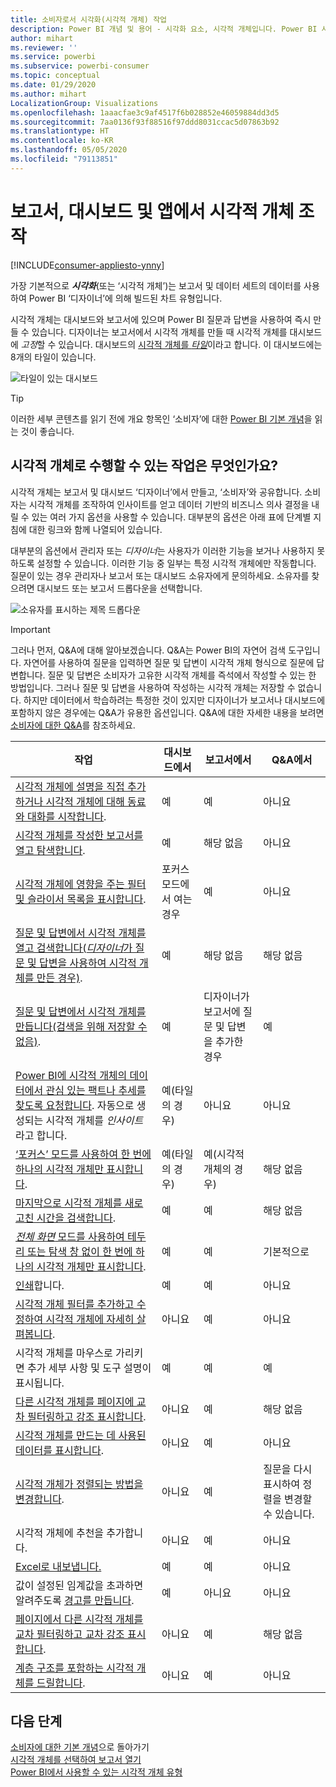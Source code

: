 ```yaml
---
title: 소비자로서 시각화(시각적 개체) 작업
description: Power BI 개념 및 용어 - 시각화 요소, 시각적 개체입니다. Power BI 시각화, 시각적 개체란 무엇인가요?
author: mihart
ms.reviewer: ''
ms.service: powerbi
ms.subservice: powerbi-consumer
ms.topic: conceptual
ms.date: 01/29/2020
ms.author: mihart
LocalizationGroup: Visualizations
ms.openlocfilehash: 1aaacfae3c9af4517f6b028852e46059884dd3d5
ms.sourcegitcommit: 7aa0136f93f88516f97ddd8031ccac5d07863b92
ms.translationtype: HT
ms.contentlocale: ko-KR
ms.lasthandoff: 05/05/2020
ms.locfileid: "79113851"
---
```

# <a name="interact-with-visuals-in-reports-dashboards-and-apps"></a>보고서, 대시보드 및 앱에서 시각적 개체 조작

[!INCLUDE[consumer-appliesto-ynny](../includes/consumer-appliesto-ynny.md)]

가장 기본적으로 ***시각화***(또는 ‘시각적 개체’)는 보고서 및 데이터 세트의 데이터를 사용하여 Power BI ‘디자이너’에 의해 빌드된 차트 유형입니다.   

시각적 개체는 대시보드와 보고서에 있으며 Power BI 질문과 답변을 사용하여 즉시 만들 수 있습니다. 디자이너는 보고서에서 시각적 개체를 만들 때 시각적 개체를 대시보드에 *고정*할 수 있습니다. 대시보드의 [시각적 개체를 *타일*](end-user-tiles.md)이라고 합니다. 이 대시보드에는 8개의 타일이 있습니다. 

![타일이 있는 대시보드](media/end-user-visualizations/power-bi-dashboard.png)

> [!TIP]
> 이러한 세부 콘텐츠를 읽기 전에 개요 항목인 ‘소비자’에 대한 [Power BI 기본 개념](end-user-basic-concepts.md)을 읽는 것이 좋습니다. 

## <a name="what-can-i-do-with-visuals"></a>시각적 개체로 수행할 수 있는 작업은 무엇인가요?

시각적 개체는 보고서 및 대시보드 ‘디자이너’에서 만들고, ‘소비자’와 공유합니다.   소비자는 시각적 개체를 조작하여 인사이트를 얻고 데이터 기반의 비즈니스 의사 결정을 내릴 수 있는 여러 가지 옵션을 사용할 수 있습니다. 대부분의 옵션은 아래 표에 단계별 지침에 대한 링크와 함께 나열되어 있습니다.

대부분의 옵션에서 관리자 또는 *디자이너*는 사용자가 이러한 기능을 보거나 사용하지 못하도록 설정할 수 있습니다. 이러한 기능 중 일부는 특정 시각적 개체에만 작동합니다.  질문이 있는 경우 관리자나 보고서 또는 대시보드 소유자에게 문의하세요. 소유자를 찾으려면 대시보드 또는 보고서 드롭다운을 선택합니다. 

![소유자를 표시하는 제목 드롭다운](media/end-user-visualizations/power-bi-owner.png)


> [!IMPORTANT]
> 그러나 먼저, Q&A에 대해 알아보겠습니다. Q&A는 Power BI의 자연어 검색 도구입니다. 자연어를 사용하여 질문을 입력하면 질문 및 답변이 시각적 개체 형식으로 질문에 답변합니다. 질문 및 답변은 소비자가 고유한 시각적 개체를 즉석에서 작성할 수 있는 한 방법입니다. 그러나 질문 및 답변을 사용하여 작성하는 시각적 개체는 저장할 수 없습니다. 하지만 데이터에서 학습하려는 특정한 것이 있지만 디자이너가 보고서나 대시보드에 포함하지 않은 경우에는 Q&A가 유용한 옵션입니다. Q&A에 대한 자세한 내용을 보려면 [소비자에 대한 Q&A](end-user-q-and-a.md)를 참조하세요.



|작업  |대시보드에서  |보고서에서  | Q&A에서
|---------|---------|---------|--------|
|[시각적 개체에 설명을 직접 추가하거나 시각적 개체에 대해 동료와 대화를 시작합니다](end-user-comment.md).     |  예       |   예      |  아니요  |
|[시각적 개체를 작성한 보고서를 열고 탐색합니다](end-user-tiles.md).     |    예     |   해당 없음      |  아니요 |
|[시각적 개체에 영향을 주는 필터 및 슬라이서 목록을 표시합니다](end-user-report-filter.md).     |    포커스 모드에서 여는 경우     |   예      |  아니요 |
|[질문 및 답변에서 시각적 개체를 열고 검색합니다(*디자이너*가 질문 및 답변을 사용하여 시각적 개체를 만든 경우)](end-user-q-and-a.md).     |   예      |   해당 없음      |  해당 없음  |
|[질문 및 답변에서 시각적 개체를 만듭니다(검색을 위해 저장할 수 없음)](end-user-q-and-a.md).     |   예      |   디자이너가 보고서에 질문 및 답변을 추가한 경우      |  예  |
|[Power BI에 시각적 개체의 데이터에서 관심 있는 팩트나 추세를 찾도록 요청합니다](end-user-insights.md).  자동으로 생성되는 시각적 개체를 *인사이트*라고 합니다.     |    예(타일의 경우)    |  아니요       | 아니요   |
|[‘포커스’ 모드를 사용하여 한 번에 하나의 시각적 개체만 표시합니다](end-user-focus.md).      | 예(타일의 경우)        |   예(시각적 개체의 경우)      | 해당 없음  |
|[마지막으로 시각적 개체를 새로 고친 시간을 검색합니다](end-user-fresh.md).     |  예       |    예     | 해당 없음  |
|[*전체 화면* 모드를 사용하여 테두리 또는 탐색 창 없이 한 번에 하나의 시각적 개체만 표시합니다](end-user-focus.md).     |   예      |  예       | 기본적으로  |
|[인쇄](end-user-print.md)합니다.     |  예       |   예      | 아니요  |
|[시각적 개체 필터를 추가하고 수정하여 시각적 개체에 자세히 살펴봅니다](end-user-report-filter.md).     |    아니요     |   예      | 아니요  |
|시각적 개체를 마우스로 가리키면 추가 세부 사항 및 도구 설명이 표시됩니다.     |    예     |   예      | 예  |
|[다른 시각적 개체를 페이지에 교차 필터링하고 강조 표시합니다](end-user-interactions.md).    |   아니요      |   예      | 해당 없음  |
|[시각적 개체를 만드는 데 사용된 데이터를 표시합니다](end-user-show-data.md).     |  아니요       |   예      | 아니요  |
| [시각적 개체가 정렬되는 방법을 변경합니다](end-user-change-sort.md). | 아니요  | 예  | 질문을 다시 표시하여 정렬을 변경할 수 있습니다.  |
| 시각적 개체에 추천을 추가합니다. | 아니요  | 예  |  아니요 |
| [Excel로 내보냅니다.](end-user-export.md) | 예 | 예 | 아니요|
| 값이 설정된 임계값을 초과하면 알려주도록 [경고를 만듭니다](end-user-alerts.md).  | 예  | 아니요  | 아니요 |
| [페이지에서 다른 시각적 개체를 교차 필터링하고 교차 강조 표시합니다](end-user-report-filter.md).  | 아니요      | 예  | 해당 없음 |
| [계층 구조를 포함하는 시각적 개체를 드릴합니다](end-user-drill.md).  | 아니요  | 예   | 아니요 |

## <a name="next-steps"></a>다음 단계
[소비자에 대한 기본 개념](end-user-basic-concepts.md)으로 돌아가기    
[시각적 개체를 선택하여 보고서 열기](end-user-report-open.md)    
[Power BI에서 사용할 수 있는 시각적 개체 유형](end-user-visual-type.md)